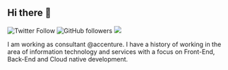 
<h2>Hi there 👋 </h2>

![Twitter Follow](https://img.shields.io/twitter/follow/franckaragao?label=Follow)
![GitHub followers](https://img.shields.io/github/followers/franckaragao?label=Follow&style=social)
![](https://komarev.com/ghpvc/?username=franckaragao&color=blueviolet&style=flat-square)


<!-- <img align="right" alt="franck's github stats" width="50%" src="https://github-readme-stats.vercel.app/api?username=franckaragao&show_icons=true&hide=contribs,issues&theme=cobalt"> -->


<span style='text-align: justify;'> I am working as consultant @accenture. I have a history of working in the area of ​​information technology and services with a focus on Front-End, Back-End and Cloud native development.</span>
